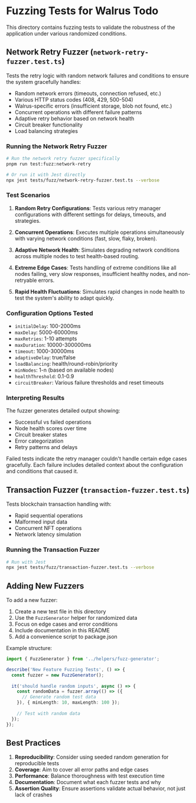 # Fuzzing Tests for Walrus Todo

This directory contains fuzzing tests to validate the robustness of the application under various randomized conditions.

## Network Retry Fuzzer (`network-retry-fuzzer.test.ts`)

Tests the retry logic with random network failures and conditions to ensure the system gracefully handles:

- Random network errors (timeouts, connection refused, etc.)
- Various HTTP status codes (408, 429, 500-504)
- Walrus-specific errors (insufficient storage, blob not found, etc.)
- Concurrent operations with different failure patterns
- Adaptive retry behavior based on network health
- Circuit breaker functionality
- Load balancing strategies

### Running the Network Retry Fuzzer

```bash
# Run the network retry fuzzer specifically
pnpm run test:fuzz:network-retry

# Or run it with Jest directly
npx jest tests/fuzz/network-retry-fuzzer.test.ts --verbose
```

### Test Scenarios

1. **Random Retry Configurations**: Tests various retry manager configurations with different settings for delays, timeouts, and strategies.

2. **Concurrent Operations**: Executes multiple operations simultaneously with varying network conditions (fast, slow, flaky, broken).

3. **Adaptive Network Health**: Simulates degrading network conditions across multiple nodes to test health-based routing.

4. **Extreme Edge Cases**: Tests handling of extreme conditions like all nodes failing, very slow responses, insufficient healthy nodes, and non-retryable errors.

5. **Rapid Health Fluctuations**: Simulates rapid changes in node health to test the system's ability to adapt quickly.

### Configuration Options Tested

- `initialDelay`: 100-2000ms
- `maxDelay`: 5000-60000ms
- `maxRetries`: 1-10 attempts
- `maxDuration`: 10000-300000ms
- `timeout`: 1000-30000ms
- `adaptiveDelay`: true/false
- `loadBalancing`: health/round-robin/priority
- `minNodes`: 1-n (based on available nodes)
- `healthThreshold`: 0.1-0.9
- `circuitBreaker`: Various failure thresholds and reset timeouts

### Interpreting Results

The fuzzer generates detailed output showing:
- Successful vs failed operations
- Node health scores over time
- Circuit breaker states
- Error categorization
- Retry patterns and delays

Failed tests indicate the retry manager couldn't handle certain edge cases gracefully. Each failure includes detailed context about the configuration and conditions that caused it.

## Transaction Fuzzer (`transaction-fuzzer.test.ts`)

Tests blockchain transaction handling with:
- Rapid sequential operations
- Malformed input data
- Concurrent NFT operations
- Network latency simulation

### Running the Transaction Fuzzer

```bash
# Run with Jest
npx jest tests/fuzz/transaction-fuzzer.test.ts --verbose
```

## Adding New Fuzzers

To add a new fuzzer:

1. Create a new test file in this directory
2. Use the `FuzzGenerator` helper for randomized data
3. Focus on edge cases and error conditions
4. Include documentation in this README
5. Add a convenience script to package.json

Example structure:
```typescript
import { FuzzGenerator } from '../helpers/fuzz-generator';

describe('New Feature Fuzzing Tests', () => {
  const fuzzer = new FuzzGenerator();
  
  it('should handle random inputs', async () => {
    const randomData = fuzzer.array(() => ({
      // Generate random test data
    }), { minLength: 10, maxLength: 100 });
    
    // Test with random data
  });
});
```

## Best Practices

1. **Reproducibility**: Consider using seeded random generation for reproducible tests
2. **Coverage**: Aim to cover all error paths and edge cases
3. **Performance**: Balance thoroughness with test execution time
4. **Documentation**: Document what each fuzzer tests and why
5. **Assertion Quality**: Ensure assertions validate actual behavior, not just lack of crashes